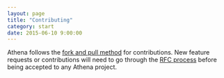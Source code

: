```yaml
---
layout: page
title: "Contributing"
category: start
date: 2015-06-10 9:00:00
---
```


Athena follows the [fork and pull method](https://help.github.com/articles/using-pull-requests/)
for contributions. New feature requests or contributions will need to go through
the [RFC process](https://github.com/athena-org/rfcs) before being accepted to any
Athena project.

